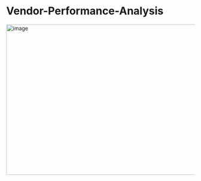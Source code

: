 # Vendor-Performance-Analysis
<img width="691" height="403" alt="image" src="https://github.com/user-attachments/assets/73975cc8-9d88-4d66-acc7-1a49aa2b3dcd" />
